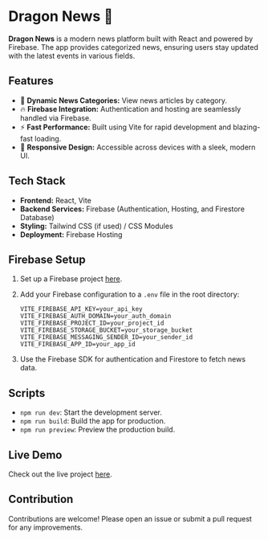 # Dragon News 📰

**Dragon News** is a modern news platform built with React and powered by Firebase. The app provides categorized news, ensuring users stay updated with the latest events in various fields.

## Features

- 📰 **Dynamic News Categories:** View news articles by category.
- 🔥 **Firebase Integration:** Authentication and hosting are seamlessly handled via Firebase.
- ⚡ **Fast Performance:** Built using Vite for rapid development and blazing-fast loading.
- 🎨 **Responsive Design:** Accessible across devices with a sleek, modern UI.

## Tech Stack

- **Frontend:** React, Vite
- **Backend Services:** Firebase (Authentication, Hosting, and Firestore Database)
- **Styling:** Tailwind CSS (if used) / CSS Modules
- **Deployment:** Firebase Hosting

## Firebase Setup

1. Set up a Firebase project [here](https://firebase.google.com/).
2. Add your Firebase configuration to a `.env` file in the root directory:

   ```env
   VITE_FIREBASE_API_KEY=your_api_key
   VITE_FIREBASE_AUTH_DOMAIN=your_auth_domain
   VITE_FIREBASE_PROJECT_ID=your_project_id
   VITE_FIREBASE_STORAGE_BUCKET=your_storage_bucket
   VITE_FIREBASE_MESSAGING_SENDER_ID=your_sender_id
   VITE_FIREBASE_APP_ID=your_app_id
   ```

3. Use the Firebase SDK for authentication and Firestore to fetch news data.

## Scripts

- `npm run dev`: Start the development server.
- `npm run build`: Build the app for production.
- `npm run preview`: Preview the production build.

## Live Demo

Check out the live project [here](https://dragon-news-auth-b3019.web.app/category/01).

## Contribution

Contributions are welcome! Please open an issue or submit a pull request for any improvements.
